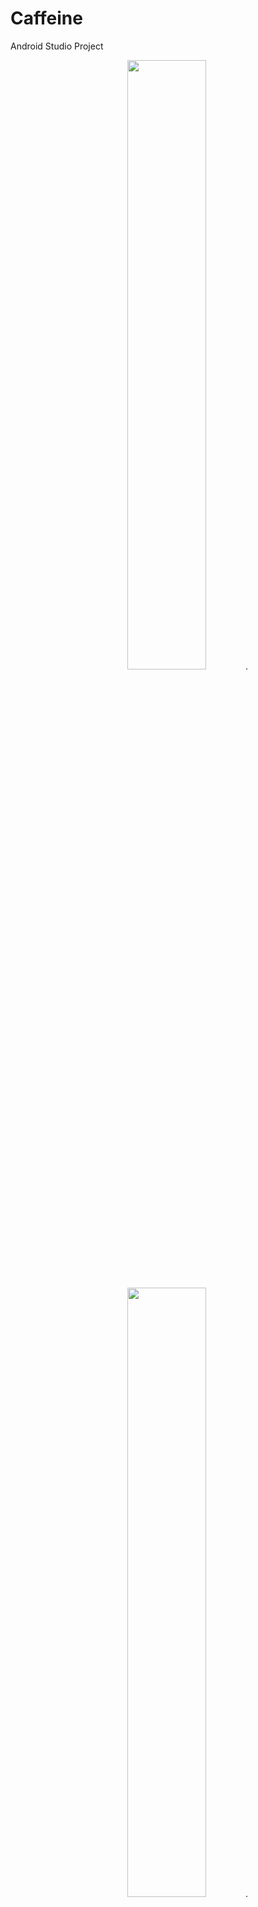 # Caffeine
Android Studio Project

<p align="center">
  <img src="ss1.png" width="50%">.
</p>
<p align="center">
  <img src="ss2.png" width="50%">.
</p>
<p align="center">
  <img src="ss3.png" width="50%">.
</p>
<p align="center">
  <img src="ss4.png" width="50%">.
</p>
<p align="center">
  <img src="ss5.png" width="50%">.
</p>
<p align="center">
  <img src="ss6.png" width="50%">.
</p>
<p align="center">
  <img src="ss7.png" width="50%">.
</p>
<p align="center">
  <img src="ss8.png" width="50%">.
</p>
<p align="center">
  <img src="ss9.png" width="50%">.
</p>
<p align="center">
  <img src="ss10.png" width="50%">.
</p>
<p align="center">
  <img src="ss11.png" width="50%">.
</p>
<p align="center">
  <img src="ss12.png" width="50%">.
</p>
<p align="center">
  <img src="ss13.png" width="50%">.
</p>
<p align="center">
  <img src="ss14.png" width="50%">.
</p>
<p align="center">
  <img src="ss15.png" width="50%">.
</p>
<p align="center">
  <img src="ss16.png" width="50%">.
</p>
<p align="center">
  <img src="ss17.png" width="50%">.
</p>
